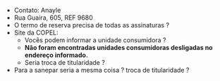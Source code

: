 - Contato:  Anayle
- Rua Guaira, 605, REF 9680
- O termo de reserva precisa de todas as assinaturas ?
-  Site da COPEL:
	-  Vocês podem informar a unidade consumidora ?
	-  **Não foram encontradas unidades consumidoras desligadas no endereço informado.**
	-  Seria troca de titularidade ?
-  Para a sanepar seria a mesma coisa ? troca de titularidade ?